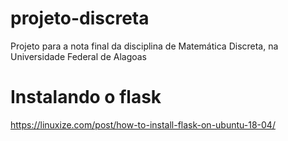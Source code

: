 # projeto-discreta
Projeto para a nota final da disciplina de Matemática Discreta, na Universidade Federal de Alagoas

# Instalando o flask

https://linuxize.com/post/how-to-install-flask-on-ubuntu-18-04/